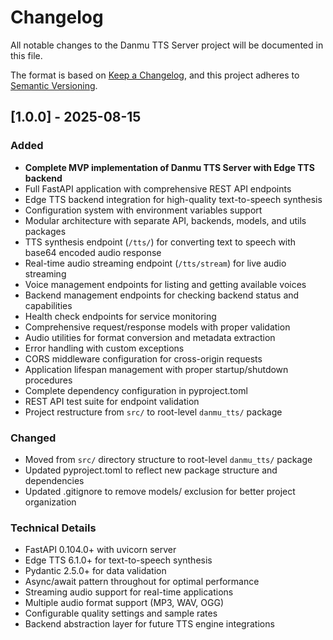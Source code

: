 # Changelog

All notable changes to the Danmu TTS Server project will be documented in this file.

The format is based on [Keep a Changelog](https://keepachangelog.com/en/1.0.0/),
and this project adheres to [Semantic Versioning](https://semver.org/spec/v2.0.0.html).

## [1.0.0] - 2025-08-15

### Added

- **Complete MVP implementation of Danmu TTS Server with Edge TTS backend**
- Full FastAPI application with comprehensive REST API endpoints
- Edge TTS backend integration for high-quality text-to-speech synthesis
- Configuration system with environment variables support
- Modular architecture with separate API, backends, models, and utils packages
- TTS synthesis endpoint (`/tts/`) for converting text to speech with base64 encoded audio response
- Real-time audio streaming endpoint (`/tts/stream`) for live audio streaming
- Voice management endpoints for listing and getting available voices
- Backend management endpoints for checking backend status and capabilities
- Health check endpoints for service monitoring
- Comprehensive request/response models with proper validation
- Audio utilities for format conversion and metadata extraction
- Error handling with custom exceptions
- CORS middleware configuration for cross-origin requests
- Application lifespan management with proper startup/shutdown procedures
- Complete dependency configuration in pyproject.toml
- REST API test suite for endpoint validation
- Project restructure from `src/` to root-level `danmu_tts/` package

### Changed

- Moved from `src/` directory structure to root-level `danmu_tts/` package
- Updated pyproject.toml to reflect new package structure and dependencies
- Updated .gitignore to remove models/ exclusion for better project organization

### Technical Details

- FastAPI 0.104.0+ with uvicorn server
- Edge TTS 6.1.0+ for text-to-speech synthesis
- Pydantic 2.5.0+ for data validation
- Async/await pattern throughout for optimal performance
- Streaming audio support for real-time applications
- Multiple audio format support (MP3, WAV, OGG)
- Configurable quality settings and sample rates
- Backend abstraction layer for future TTS engine integrations
